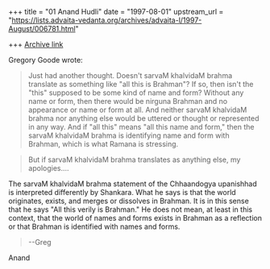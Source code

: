 +++
title = "01 Anand Hudli"
date = "1997-08-01"
upstream_url = "https://lists.advaita-vedanta.org/archives/advaita-l/1997-August/006781.html"

+++
[Archive link](https://lists.advaita-vedanta.org/archives/advaita-l/1997-August/006781.html)

Gregory Goode wrote:


>Just had another thought.  Doesn't sarvaM khalvidaM brahma translate
>as something like "all this is Brahman"?  If so, then isn't the "this"
>supposed to be some kind of name and form?  Without any name or form,
>then there would be nirguna Brahman and no appearance or name or form
> at all.  And neither sarvaM khalvidaM brahma nor anything else would
>be uttered or thought or represented in any way.  And if "all this"
>means "all this name and form," then the sarvaM khalvidaM brahma is
>identifying name and form with Brahman, which is what Ramana is stressing.

>But if sarvaM khalvidaM brahma translates as anything else, my apologies....

 The sarvaM khalvidaM brahma statement of the Chhaandogya upanishhad is
 interpreted differently by Shankara. What he says is that the world
 originates, exists, and merges or dissolves in Brahman. It is in this
 sense that he says "All this verily is Brahman." He does not mean,
 at least in this context, that the world of names and forms exists in
 Brahman as a reflection or that Brahman is identified with names and
 forms.


>--Greg

 Anand

